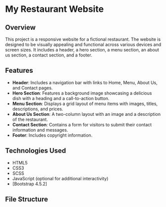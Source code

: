 # My Restaurant Website

## Overview
This project is a responsive website for a fictional restaurant. The website is designed to be visually appealing and functional across various devices and screen sizes. It includes a header, a hero section, a menu section, an about us section, a contact section, and a footer.

## Features
- **Header**: Includes a navigation bar with links to Home, Menu, About Us, and Contact pages.
- **Hero Section**: Features a background image showcasing a delicious dish with a heading and a call-to-action button.
- **Menu Section**: Displays a grid layout of menu items with images, titles, descriptions, and prices.
- **About Us Section**: A two-column layout with an image and a description of the restaurant.
- **Contact Section**: Contains a form for visitors to submit their contact information and messages.
- **Footer**: Includes copyright information.

## Technologies Used
- HTML5
- CSS3
- SCSS
- JavaScript (optional for additional interactivity)
- [Bootstrap 4.5.2]
## File Structure
